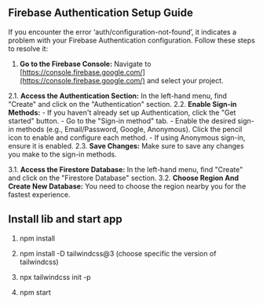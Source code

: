 ## Firebase Authentication Setup Guide

If you encounter the error ‘auth/configuration-not-found’, it indicates a problem with your Firebase Authentication configuration. Follow these steps to resolve it:

1.  **Go to the Firebase Console:** Navigate to [https://console.firebase.google.com/](https://console.firebase.google.com/) and select your project.

2.1. **Access the Authentication Section:** In the left-hand menu, find "Create" and click on the "Authentication" section.
2.2. **Enable Sign-in Methods:** - If you haven't already set up Authentication, click the "Get started" button. - Go to the "Sign-in method" tab. - Enable the desired sign-in methods (e.g., Email/Password, Google, Anonymous). Click the pencil icon to enable and configure each method. - If using Anonymous sign-in, ensure it is enabled.
2.3. **Save Changes:** Make sure to save any changes you make to the sign-in methods.

3.1. **Access the Firestore Database:** In the left-hand menu, find "Create" and click on the "Firestore Database" section.
3.2. **Choose Region And Create New Database:** You need to choose the region nearby you for the fastest experience.

## Install lib and start app

1. npm install

2. npm install -D tailwindcss@3 (choose specific the version of tailwindcss)

3. npx tailwindcss init -p

4. npm start
